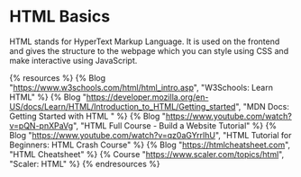 # HTML Basics

HTML stands for HyperText Markup Language. It is used on the frontend and gives the structure to the webpage which you can style using CSS and make interactive using JavaScript.

{% resources %}
  {% Blog "https://www.w3schools.com/html/html_intro.asp", "W3Schools: Learn HTML" %}
  {% Blog "https://developer.mozilla.org/en-US/docs/Learn/HTML/Introduction_to_HTML/Getting_started", "MDN Docs: Getting Started with HTML " %}
  {% Blog "https://www.youtube.com/watch?v=pQN-pnXPaVg", "HTML Full Course - Build a Website Tutorial" %}
  {% Blog "https://www.youtube.com/watch?v=qz0aGYrrlhU", "HTML Tutorial for Beginners: HTML Crash Course" %}
  {% Blog "https://htmlcheatsheet.com", "HTML Cheatsheet" %}
  {% Course "https://www.scaler.com/topics/html", "Scaler: HTML" %}
{% endresources %}
